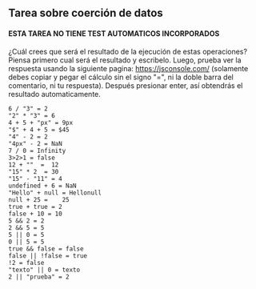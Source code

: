 ## Tarea sobre coerción de datos

#### ESTA TAREA NO TIENE TEST AUTOMATICOS INCORPORADOS

¿Cuál crees que será el resultado de la ejecución de estas operaciones? Piensa primero cual será el resultado y escribelo. 
Luego, prueba ver la respuesta usando la siguiente pagina: https://jsconsole.com/ (solamente debes copiar y pegar el cálculo sin el signo "=", 
ni la doble barra del comentario, ni tu respuesta). Después presionar enter, así obtendrás el resultado automaticamente.

```
6 / "3" = 2
"2" * "3" = 6
4 + 5 + "px" = 9px
"$" + 4 + 5 = $45  
"4" - 2 = 2
"4px" - 2 = NaN
7 / 0 = Infinity
3>2>1 = false
12 + ""  =  12
"15" * 2  = 30
"15" - "11" = 4
undefined + 6 = NaN
"Hello" + null = Hellonull
null + 25 =    25
true + true = 2
false + 10 = 10
5 && 2 = 2
2 && 5 = 5
5 || 0 = 5
0 || 5 = 5
true && false = false
false || !false = true
!2 = false
"texto" || 0 = texto
2 || "prueba" = 2

```
